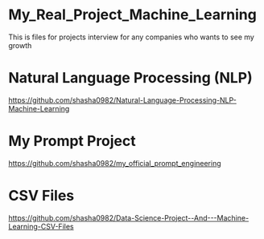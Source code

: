 # My_Real_Project_Machine_Learning
This is files for projects interview for any companies who wants to see my growth

# Natural Language Processing (NLP)

https://github.com/shasha0982/Natural-Language-Processing-NLP-Machine-Learning


# My Prompt Project 

https://github.com/shasha0982/my_official_prompt_engineering

# CSV Files

https://github.com/shasha0982/Data-Science-Project--And---Machine-Learning-CSV-Files
